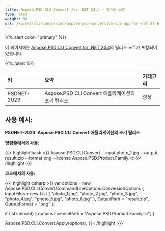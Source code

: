 ```yaml
---
title: Aspose.PSD CLI Convert for .NET 24.4 - 릴리스 노트
type: docs
weight: 90
url: /ko/net/cli/conversion/aspose-psd-conversion-cli-app-for-net-24-6-release-notes/
---
```


{{% alert color="primary" %}}

이 페이지에는 [Aspose.PSD CLI Convert for .NET 24.4](https://www.nuget.org/packages/Aspose.PSD.CLI.Convert/)의 릴리스 노트가 포함되어 있습니다.

{{% /alert %}}

| **키**     | **요약**                                              | **카테고리** |
|:------------|:---------------------------------------------------------|:-------------|
| PSDNET-2023 | Aspose.PSD CLI Convert 애플리케이션의 초기 릴리스 |  향상 |


## **사용 예시:**

**PSDNET-2023. Aspose.PSD CLI Convert 애플리케이션의 초기 릴리스**

**명령줄에서의 사용:**

{{< highlight bash >}}
Aspose.PSD.CLI.Convert --input photo_1.jpg --output result.zip --format png --license Aspose.PSD.Product.Family.lic
{{< /highlight >}}

**코드에서의 사용:**

{{< highlight csharp >}}
var options = new Aspose.PSD.CLI.Convert.CommandLineOptions.ConversionOptions
{
    InputFiles = new List<string> { "photo_1.jpg", "photo_2.jpg", "photo_3.jpg", "photo_4.jpg", "photo_5.jpg", "photo_6.jpg" },
    OutputPath = "result.zip",
    OutputFormat = "png"
};


if (isLicensed)
{
    options.LicensePath = "Aspose.PSD.Product.Family.lic";
}

Aspose.PSD.CLI.Convert.Apply(options);
{{< /highlight >}}
